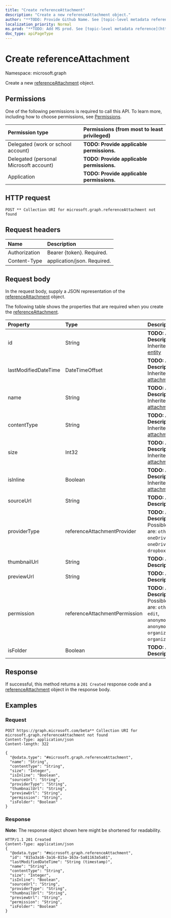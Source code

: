 ```yaml
---
title: "Create referenceAttachment"
description: "Create a new referenceAttachment object."
author: "**TODO: Provide Github Name. See [topic-level metadata reference](https://msgo.azurewebsites.net/add/document/guidelines/metadata.html#topic-level-metadata)**"
localization_priority: Normal
ms.prod: "**TODO: Add MS prod. See [topic-level metadata reference](https://msgo.azurewebsites.net/add/document/guidelines/metadata.html#topic-level-metadata)**"
doc_type: apiPageType
---
```


# Create referenceAttachment
Namespace: microsoft.graph

Create a new [referenceAttachment](../resources/referenceattachment.md) object.

## Permissions
One of the following permissions is required to call this API. To learn more, including how to choose permissions, see [Permissions](/concepts/permissions-reference.md).

|Permission type|Permissions (from most to least privileged)|
|:---|:---|
|Delegated (work or school account)|**TODO: Provide applicable permissions.**|
|Delegated (personal Microsoft account)|**TODO: Provide applicable permissions.**|
|Application|**TODO: Provide applicable permissions.**|

## HTTP request

<!-- {
  "blockType": "ignored"
}
-->
``` http
POST ** Collection URI for microsoft.graph.referenceAttachment not found
```

## Request headers
|Name|Description|
|:---|:---|
|Authorization|Bearer {token}. Required.|
|Content-Type|application/json. Required.|

## Request body
In the request body, supply a JSON representation of the [referenceAttachment](../resources/referenceattachment.md) object.

The following table shows the properties that are required when you create the [referenceAttachment](../resources/referenceattachment.md).

|Property|Type|Description|
|:---|:---|:---|
|id|String|**TODO: Add Description** Inherited from [entity](../resources/entity.md)|
|lastModifiedDateTime|DateTimeOffset|**TODO: Add Description** Inherited from [attachment](../resources/attachment.md)|
|name|String|**TODO: Add Description** Inherited from [attachment](../resources/attachment.md)|
|contentType|String|**TODO: Add Description** Inherited from [attachment](../resources/attachment.md)|
|size|Int32|**TODO: Add Description** Inherited from [attachment](../resources/attachment.md)|
|isInline|Boolean|**TODO: Add Description** Inherited from [attachment](../resources/attachment.md)|
|sourceUrl|String|**TODO: Add Description**|
|providerType|referenceAttachmentProvider|**TODO: Add Description**. Possible values are: `other`, `oneDriveBusiness`, `oneDriveConsumer`, `dropbox`.|
|thumbnailUrl|String|**TODO: Add Description**|
|previewUrl|String|**TODO: Add Description**|
|permission|referenceAttachmentPermission|**TODO: Add Description**. Possible values are: `other`, `view`, `edit`, `anonymousView`, `anonymousEdit`, `organizationView`, `organizationEdit`.|
|isFolder|Boolean|**TODO: Add Description**|



## Response

If successful, this method returns a `201 Created` response code and a [referenceAttachment](../resources/referenceattachment.md) object in the response body.

## Examples

### Request
<!-- {
  "blockType": "request",
  "name": "create_referenceattachment_from_"
}
-->
``` http
POST https://graph.microsoft.com/beta** Collection URI for microsoft.graph.referenceAttachment not found
Content-Type: application/json
Content-length: 322

{
  "@odata.type": "#microsoft.graph.referenceAttachment",
  "name": "String",
  "contentType": "String",
  "size": "Integer",
  "isInline": "Boolean",
  "sourceUrl": "String",
  "providerType": "String",
  "thumbnailUrl": "String",
  "previewUrl": "String",
  "permission": "String",
  "isFolder": "Boolean"
}
```


### Response
**Note:** The response object shown here might be shortened for readability.
<!-- {
  "blockType": "response",
  "truncated": true,
  "@odata.type": "microsoft.graph.referenceattachment"
}
-->
``` http
HTTP/1.1 201 Created
Content-Type: application/json
{
  "@odata.type": "#microsoft.graph.referenceAttachment",
  "id": "815a3a16-3a16-815a-163a-5a81163a5a81",
  "lastModifiedDateTime": "String (timestamp)",
  "name": "String",
  "contentType": "String",
  "size": "Integer",
  "isInline": "Boolean",
  "sourceUrl": "String",
  "providerType": "String",
  "thumbnailUrl": "String",
  "previewUrl": "String",
  "permission": "String",
  "isFolder": "Boolean"
}
```

